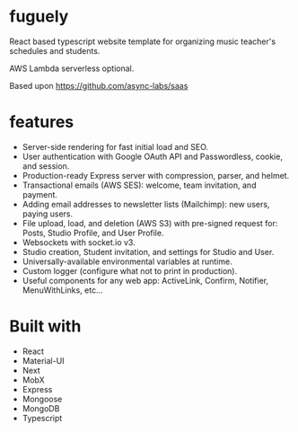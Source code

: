 # fuguely

React based typescript website template for organizing music teacher's schedules and students. 

AWS Lambda serverless optional.

Based upon https://github.com/async-labs/saas

# features

* Server-side rendering for fast initial load and SEO.
* User authentication with Google OAuth API and Passwordless, cookie, and session.
* Production-ready Express server with compression, parser, and helmet.
* Transactional emails (AWS SES): welcome, team invitation, and payment.
* Adding email addresses to newsletter lists (Mailchimp): new users, paying users.
* File upload, load, and deletion (AWS S3) with pre-signed request for: Posts, Studio Profile, and User Profile.
* Websockets with socket.io v3.
* Studio creation, Student invitation, and settings for Studio and User.
* Universally-available environmental variables at runtime.
* Custom logger (configure what not to print in production).
* Useful components for any web app: ActiveLink, Confirm, Notifier, MenuWithLinks, etc...

# Built with

* React
* Material-UI
* Next
* MobX
* Express
* Mongoose
* MongoDB
* Typescript

